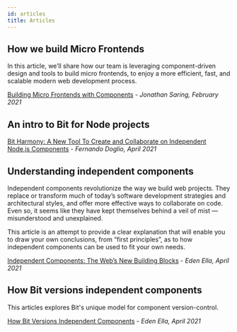 ```yaml
---
id: articles
title: Articles
---
```


## How we build Micro Frontends

In this article, we’ll share how our team is leveraging component-driven design and tools to build micro frontends, to enjoy a more efficient, fast, and scalable modern web development process.

[Building Micro Frontends with Components](https://devblogs.microsoft.com/startups/building-micro-frontends-with-components/) - _Jonathan Saring, February 2021_

## An intro to Bit for Node projects

[Bit Harmony: A New Tool To Create and Collaborate on Independent Node.js Components](https://betterprogramming.pub/bit-harmony-a-new-tool-to-create-and-collaborate-on-independent-node-js-components-f871658edcb6) - _Fernando Doglio, April 2021_

## Understanding independent components

Independent components revolutionize the way we build web projects.
They replace or transform much of today’s software development strategies and architectural styles, and offer more effective ways to collaborate on code.
Even so, it seems like they have kept themselves behind a veil of mist — misunderstood and unexplained.

This article is an attempt to provide a clear explanation that will enable you to draw your own conclusions, from “first principles”, as to how independent components can be used to fit your own needs.

[Independent Components: The Web’s New Building Blocks](https://blog.bitsrc.io/independent-components-the-webs-new-building-blocks-59c893ef0f65) - _Eden Ella, April 2021_

## How Bit versions independent components

This articles explores Bit's unique model for component version-control.

[How Bit Versions Independent Components](https://blog.bitsrc.io/how-bit-versions-independent-components-719aa9f0af68) - _Eden Ella, April 2021_
